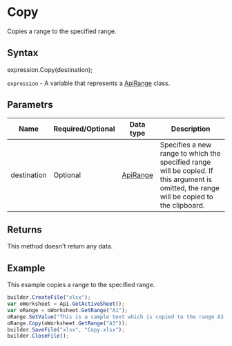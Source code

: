 # Copy

Copies a range to the specified range.

## Syntax

expression.Copy(destination);

`expression` - A variable that represents a [ApiRange](../ApiRange.md) class.

## Parametrs

| **Name** | **Required/Optional** | **Data type** | **Description** |
| ------------- | ------------- | ------------- | ------------- |
| destination | Optional | [ApiRange](../ApiRange.md) | Specifies a new range to which the specified range will be copied. If this argument is omitted, the range will be copied to the clipboard. |

## Returns

This method doesn't return any data.

## Example

This example copies a range to the specified range.

```javascript
builder.CreateFile("xlsx");
var oWorksheet = Api.GetActiveSheet();
var oRange = oWorksheet.GetRange("A1");
oRange.SetValue("This is a sample text which is copied to the range A3.");
oRange.Copy(oWorksheet.GetRange("A3"));
builder.SaveFile("xlsx", "Copy.xlsx");
builder.CloseFile();
```